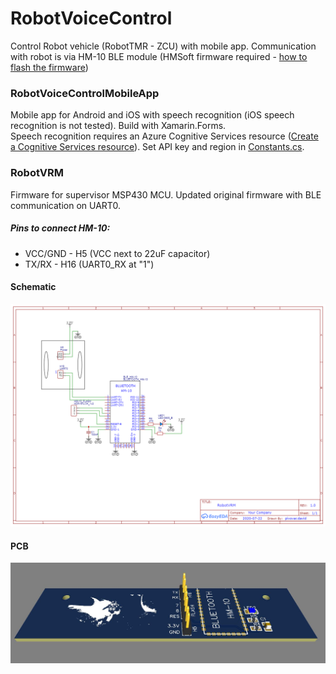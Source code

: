 # RobotVoiceControl

Control Robot vehicle (RobotTMR - ZCU) with mobile app.
Communication with robot is via HM-10 BLE module (HMSoft firmware required - [how to flash the firmware](https://circuitdigest.com/node/3688))

### RobotVoiceControlMobileApp
Mobile app for Android and iOS with speech recognition (iOS speech recognition is not tested). Build with Xamarin.Forms.\
Speech recognition requires an Azure Cognitive Services resource ([Create a Cognitive Services resource](https://docs.microsoft.com/cs-cz/azure/cognitive-services/cognitive-services-apis-create-account?tabs=multiservice%2Cwindows)). Set API key and region in [Constants.cs](RobotVoiceControlMobileApp/RobotVoiceControlMobileApp/Constants.cs).

### RobotVRM
Firmware for supervisor MSP430 MCU. Updated original firmware with BLE communication on UART0.

##### Pins to connect HM-10:
* VCC/GND - H5 (VCC next to 22uF capacitor)
* TX/RX - H16 (UART0_RX at "1")

#### Schematic
![scheme](Schematic.png)

#### PCB
![pcb](PCB.jpg)
